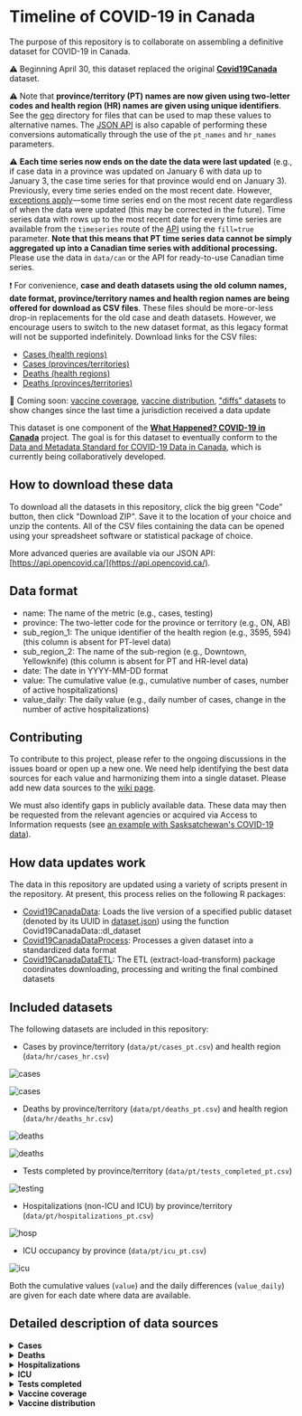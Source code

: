 # Timeline of COVID-19 in Canada

The purpose of this repository is to collaborate on assembling a definitive dataset for COVID-19 in Canada.

⚠️ Beginning April 30, this dataset replaced the original **[Covid19Canada](https://github.com/ccodwg/Covid19Canada)** dataset.

⚠️ Note that **province/territory (PT) names are now given using two-letter codes and health region (HR) names are given using unique identifiers**. See the [geo](https://github.com/ccodwg/CovidTimelineCanada/tree/main/geo) directory for files that can be used to map these values to alternative names. The [JSON API](https://api.opencovid.ca/) is also capable of performing these conversions automatically through the use of the `pt_names` and `hr_names` parameters.

⚠️ **Each time series now ends on the date the data were last updated** (e.g., if case data in a province was updated on January 6 with data up to January 3, the case time series for that province would end on January 3). Previously, every time series ended on the most recent date. However, [exceptions apply](https://github.com/ccodwg/CovidTimelineCanada/issues/40)—some time series end on the most recent date regardless of when the data were updated (this may be corrected in the future). Time series data with rows up to the most recent date for every time series are available from the `timeseries` route of the [API](https://api.opencovid.ca/) using the `fill=true` parameter. **Note that this means that PT time series data cannot be simply aggregated up into a Canadian time series with additional processing.** Please use the data in `data/can` or the API for ready-to-use Canadian time series.

❗ For convenience, **case and death datasets using the old column names, date format, province/territory names and health region names are being offered for download as CSV files**. These files should be more-or-less drop-in replacements for the old case and death datasets. However, we encourage users to switch to the new dataset format, as this legacy format will not be supported indefinitely. Download links for the CSV files:

- [Cases (health regions)](https://api.opencovid.ca/timeseries?stat=cases&geo=hr&legacy=true&fmt=csv)
- [Cases (provinces/territories)](https://api.opencovid.ca/timeseries?stat=cases&geo=pt&legacy=true&fmt=csv)
- [Deaths (health regions)](https://api.opencovid.ca/timeseries?stat=deaths&geo=hr&legacy=true&fmt=csv)
- [Deaths (provinces/territories)](https://api.opencovid.ca/timeseries?stat=deaths&geo=pt&legacy=true&fmt=csv)

🚨 Coming soon: [vaccine coverage](https://github.com/ccodwg/CovidTimelineCanada/issues/21), [vaccine distribution](https://github.com/ccodwg/CovidTimelineCanada/issues/22), ["diffs" datasets](https://github.com/ccodwg/CovidTimelineCanada/issues/20) to show changes since the last time a jurisdiction received a data update

This dataset is one component of the **[What Happened? COVID-19 in Canada](https://whathappened.coronavirus.icu/)** project. The goal is for this dataset to eventually conform to the [Data and Metadata Standard for COVID-19 Data in Canada](https://github.com/ccodwg/CovidDataStandard), which is currently being collaboratively developed.

## How to download these data

To download all the datasets in this repository, click the big green "Code" button, then click "Download ZIP". Save it to the location of your choice and unzip the contents. All of the CSV files containing the data can be opened using your spreadsheet software or statistical package of choice.

More advanced queries are available via our JSON API: [https://api.opencovid.ca/](https://api.opencovid.ca/).

## Data format

- name: The name of the metric (e.g., cases, testing)
- province: The two-letter code for the province or territory (e.g., ON, AB)
- sub_region_1: The unique identifier of the health region (e.g., 3595, 594) (this column is absent for PT-level data)
- sub_region_2: The name of the sub-region (e.g., Downtown, Yellowknife) (this column is absent for PT and HR-level data)
- date: The date in YYYY-MM-DD format
- value: The cumulative value (e.g., cumulative number of cases, number of active hospitalizations)
- value_daily: The daily value (e.g., daily number of cases, change in the number of active hospitalizations)

## Contributing

To contribute to this project, please refer to the ongoing discussions in the issues board or open up a new one. We need help identifying the best data sources for each value and harmonizing them into a single dataset. Please add new data sources to the [wiki page](https://github.com/ccodwg/CovidTimelineCanada/wiki/List-of-data-sources).

We must also identify gaps in publicly available data. These data may then be requested from the relevant agencies or acquired via Access to Information requests (see [an example with Sasksatchewan's COVID-19 data](https://data.gripe/covid-19-in-saskatchewan/)).

## How data updates work

The data in this repository are updated using a variety of scripts present in the repository. At present, this process relies on the following R packages:

* [Covid19CanadaData](https://github.com/ccodwg/Covid19CanadaData): Loads the live version of a specified public dataset (denoted by its UUID in [dataset.json](https://github.com/ccodwg/Covid19CanadaArchive/blob/master/datasets.json)) using the function Covid19CanadaData::dl_dataset
* [Covid19CanadaDataProcess](https://github.com/ccodwg/Covid19CanadaDataProcess): Processes a given dataset into a standardized data format
* [Covid19CanadaDataETL](https://github.com/ccodwg/Covid19CanadaETL): The ETL (extract-load-transform) package coordinates downloading, processing and writing the final combined datasets

## Included datasets

The following datasets are included in this repository:

* Cases by province/territory (`data/pt/cases_pt.csv`) and health region (`data/hr/cases_hr.csv`)

![cases](https://raw.githubusercontent.com/ccodwg/CovidTimelineCanadaPlots/main/plots/cases_pt.png)

![cases](https://raw.githubusercontent.com/ccodwg/CovidTimelineCanadaPlots/main/plots/cases_hr.png)

* Deaths by province/territory (`data/pt/deaths_pt.csv`) and health region (`data/hr/deaths_hr.csv`)

![deaths](https://raw.githubusercontent.com/ccodwg/CovidTimelineCanadaPlots/main/plots/deaths_pt.png)

![deaths](https://raw.githubusercontent.com/ccodwg/CovidTimelineCanadaPlots/main/plots/deaths_hr.png)

* Tests completed by province/territory (`data/pt/tests_completed_pt.csv`)

![testing](https://raw.githubusercontent.com/ccodwg/CovidTimelineCanadaPlots/main/plots/tests_completed_pt.png)

* Hospitalizations (non-ICU and ICU) by province/territory (`data/pt/hospitalizations_pt.csv`)

![hosp](https://raw.githubusercontent.com/ccodwg/CovidTimelineCanadaPlots/main/plots/hospitalizations_pt.png)

* ICU occupancy by province (`data/pt/icu_pt.csv`)

![icu](https://raw.githubusercontent.com/ccodwg/CovidTimelineCanadaPlots/main/plots/icu_pt.png)

Both the cumulative values (`value`) and the daily differences (`value_daily`) are given for each date where data are available.

## Detailed description of data sources

<details>
<summary><b>Cases</b></summary>

| P/T   | Data sources                                                                                                                                                                                                           |
|:------|:-----------------------------------------------------------------------------------------------------------------------------------------------------------------------------------------------------------------------|
| AB    | - Alberta case CSV (2020-03-06–present)                                                                                                                                                                                |
| BC    | - British Columbia case CSV (2020-01-29–present)                                                                                                                                                                       |
| MB    | - Manitoba RHA times series CSV (2020-03-14–2022-03-25)<br>- Manitoba weekly surveillance report (2022-03-26–present)                                                                                                  |
| NB    | - CCODWG Covid19Canada dataset (2020-01-25–2021-03-07)<br>- New Brunswick dashboard (2021-03-08–2022-03-29)<br>- New Brunswick COVIDWATCH weekly report (2022-04-02–present)                                           |
| NL    | - CCODWG Covid19Canada dataset (2020-01-25–2021-03-15)<br>- Newfoundland & Labrador dashboard (2021-03-16–2022-03-11)<br>- Newfoundland & Labrador dashboard (2022-03-12–present)                                      |
| NS    | - Nova Scotia case CSV (2021-03-15–2021-01-22)<br>- Nova Scotia dashboard (2021-01-23–2021-12-09)<br>- Nova Scotia daily news release (2021-12-10–2022-03-04)<br>- Nova Scotia weekly data report (2022-03-08–present) |
| NT    | - Public Health Agency of Canada daily epidemiology update (2020-03-11–present)                                                                                                                                        |
| NU    | - Public Health Agency of Canada daily epidemiology update (2020-03-11–present)                                                                                                                                        |
| ON    | - CCODWG Covid19Canada dataset (2020-01-25–2020-03-31)<br>- Ontario PHU summary CSV (2020-04-01–present)                                                                                                               |
| PE    | - Public Health Agency of Canada daily epidemiology update (2020-03-11–present)                                                                                                                                        |
| QC    | - INSPQ time series data CSV (2020-01-24–present)                                                                                                                                                                      |
| SK    | - Saskatchewan total cases dashboard & Freedom of Information request (2020-03-11–2022-02-06)<br>- Saskatchewan weekly COVID-19 situation report (2022-02-05–present)                                                  |
| YT    | - Yukon dashboard (2020-03-19–present)                                                                                                                                                                                 |
</details>

<details>
<summary><b>Deaths</b></summary>

| P/T   | Data sources                                                                                                                                                                                                             |
|:------|:-------------------------------------------------------------------------------------------------------------------------------------------------------------------------------------------------------------------------|
| AB    | - CCODWG Covid19Canada dataset; Alberta case CSV (2020-03-08–present)                                                                                                                                                    |
| BC    | - CCODWG Covid19Canada dataset; British Columbia case CSV (2020-03-08–present)                                                                                                                                           |
| MB    | - Manitoba RHA times series CSV (2020-03-14–2022-03-25)<br>- Manitoba weekly surveillance report (2022-03-26–present)                                                                                                    |
| NB    | - CCODWG Covid19Canada dataset (2020-01-25–2021-03-07)<br>- New Brunswick dashboard (2021-03-08–2022-03-29)<br>- New Brunswick COVIDWATCH weekly report (2022-04-02–present)                                             |
| NL    | - CCODWG Covid19Canada dataset (2020-01-25–2021-03-15)<br>- Newfoundland & Labrador dashboard (2021-03-16–2022-03-11)<br>- Newfoundland & Labrador dashboard (2022-03-12–present)                                        |
| NS    | - CCODWG Covid19Canada dataset (2020-01-25–2021-01-18)<br>- Nova Scotia dashboard (2021-01-19–2022-01-18)<br>- Nova Scotia dashboard (2021-01-23–2021-12-09)<br>- Nova Scotia daily news release (2021-12-10–2022-03-04) |
| NT    | - Public Health Agency of Canada daily epidemiology update (2020-01-31–present)                                                                                                                                          |
| NU    | - Public Health Agency of Canada daily epidemiology update (2020-01-31–present)                                                                                                                                          |
| ON    | - CCODWG Covid19Canada dataset (2020-01-25–2020-03-31)<br>- Ontario PHU summary CSV (2022-04-01–present)                                                                                                                 |
| PE    | - Public Health Agency of Canada daily epidemiology update (2020-01-31–present)                                                                                                                                          |
| QC    | - INSPQ time series data CSV (2020-01-24–present)                                                                                                                                                                        |
| SK    | - Saskatchewan total cases dashboard & Freedom of Information request (2020-04-04–2022-02-06)<br>- Saskatchewan weekly COVID-19 situation report (2022-02-05–present)                                                    |
| YT    | - Public Health Agency of Canada daily epidemiology update (2020-01-31–present)                                                                                                                                          |
</details>

<details>
<summary><b>Hospitalizations</b></summary>

| P/T   | Data sources                                                                                                                                                                                                                   |
|:------|:-------------------------------------------------------------------------------------------------------------------------------------------------------------------------------------------------------------------------------|
| AB    | - covid19tracker.ca dataset (2020-01-25–present)                                                                                                                                                                               |
| BC    | - covid19tracker.ca dataset (2020-01-25–present)                                                                                                                                                                               |
| MB    | - covid19tracker.ca dataset (2020-01-25–2021-02-03)<br>- Manitoba dashboard (2021-02-04–2022-03-25)<br>- covid19tracker.ca dataset (2022-03-26–present)                                                                        |
| NB    | - covid19tracker.ca dataset (2020-01-25–2021-03-07)<br>- New Brunswick dashboard (2021-03-08–2021-09-19)<br>- New Brunswick dashboard (2021-09-20–2022-03-29)<br>- New Brunswick COVIDWATCH weekly report (2022-04-02–present) |
| NL    | - Newfoundland & Labrador dashboard (2020-03-27–2022-03-11)<br>- covid19tracker.ca dataset (2022-03-12–present)                                                                                                                |
| NS    | - covid19tracker.ca dataset (2020-01-25–2021-01-18)<br>- Nova Scotia dashboard (2021-01-19–2022-01-18)<br>- covid19tracker.ca dataset (2022-01-19–present)                                                                     |
| NT    | - covid19tracker.ca dataset (2020-01-25–present)                                                                                                                                                                               |
| NU    | - covid19tracker.ca dataset (2020-01-25–present)                                                                                                                                                                               |
| ON    | - Ontario hospitalization CSV (2020-04-02–present)                                                                                                                                                                             |
| PE    | - covid19tracker.ca dataset (2020-01-25–present)                                                                                                                                                                               |
| QC    | - MSSS hospitalization CSV (2020-04-11–present)                                                                                                                                                                                |
| SK    | - Saskatchewan hospitalized cases dashboard (2020-03-26–2022-02-06)<br>- covid19tracker.ca dataset (2022-02-07–present)                                                                                                        |
| YT    | - covid19tracker.ca dataset (2020-01-25–present)                                                                                                                                                                               |
</details>

<details>
<summary><b>ICU</b></summary>

| P/T   | Data sources                                                                                                                                                                                                                   |
|:------|:-------------------------------------------------------------------------------------------------------------------------------------------------------------------------------------------------------------------------------|
| AB    | - covid19tracker.ca dataset (2020-01-25–present)                                                                                                                                                                               |
| BC    | - covid19tracker.ca dataset (2020-01-25–present)                                                                                                                                                                               |
| MB    | - covid19tracker.ca dataset (2022-03-26–present)<br>- Manitoba dashboard (2021-02-04–2022-03-25)<br>- covid19tracker.ca dataset (2022-03-26–present)                                                                           |
| NB    | - covid19tracker.ca dataset (2020-01-25–2021-03-07)<br>- New Brunswick dashboard (2021-03-08–2021-09-19)<br>- New Brunswick dashboard (2021-09-20–2022-03-29)<br>- New Brunswick COVIDWATCH weekly report (2022-04-02–present) |
| NL    | - covid19tracker.ca dataset (2020-01-25–2021-03-15)<br>- Newfoundland & Labrador dashboard (2021-03-16–2022-03-11)<br>- covid19tracker.ca dataset (2022-03-12–present)                                                         |
| NS    | - covid19tracker.ca dataset (2020-01-25–2021-01-18)<br>- Nova Scotia dashboard (2021-01-19–2022-01-18)<br>- covid19tracker.ca dataset (2022-01-19–present)                                                                     |
| NT    | - covid19tracker.ca dataset (2020-01-25–present)                                                                                                                                                                               |
| NU    | - covid19tracker.ca dataset (2020-01-25–present)                                                                                                                                                                               |
| ON    | - Ontario hospitalization CSV (2020-04-02–present)                                                                                                                                                                             |
| PE    | - covid19tracker.ca dataset (2020-01-25–present)                                                                                                                                                                               |
| QC    | - MSSS hospitalization CSV (2020-04-11–present)                                                                                                                                                                                |
| SK    | - Saskatchewan hospitalized cases dashboard (2020-03-26–2022-02-06)<br>- covid19tracker.ca dataset (2022-02-07–present)                                                                                                        |
| YT    | - covid19tracker.ca dataset (2020-01-25–present)                                                                                                                                                                               |
</details>

<details>
<summary><b>Tests completed</b></summary>

All data on completed COVID-19 tests are from the [Public Health Agency of Canada daily epidemiology update](https://health-infobase.canada.ca/covid-19/epidemiological-summary-covid-19-cases.html).
</details>

<details>
<summary><b>Vaccine coverage</b></summary>

**Coming soon!**
</details>

<details>
<summary><b>Vaccine distribution</b></summary>

**Coming soon!**
</details>
